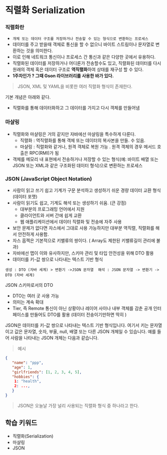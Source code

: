 # 직렬화 Serialization

### 직렬화란
- `개체 또는 데이터 구조를 저장하거나 전송할 수 있는 형식으로 변환하는 프로세스`
- 데이터를 주고 받을때 객체로 통신을 할 수 없으니 바이트 스트림이나 문자열로 변환하는 것을 의미한다.
- 이로 인해 네트워크 통신이나 프로세스 간 통신과 같은 다양한 곳에서 유용하다.
- 직렬화된 데이터를 저장하거나 어디론가 전송할수도 있고, 직렬화된 데이터를 다시 원래의 객체 혹은 데이터 구조로 **역직렬화**하여 상태를 재구성 할 수 있다.
- **1주차인가 ? 그때 Gson 라이브러리를 사용한 바가 있다.**
> JSON, XML 및 YAML을 비롯한 여러 직렬화 형식이 존재한다. 

기본 개념은 아래와 같다.
- 직렬화를 통해 데이터화하고 그 데이터를 가지고 다시 객체를 만들어냄

### 마샬링
- 직렬화와 마샬링은 거의 같지만 자바에선 마샬링을 특수하게 다룬다.
  - 직렬화 : 역직렬화를 통해 객체 또는 데이터의 복사본을 만들. 수 있음. 
  - 마샬링 : 직렬화와 같거나, 원격 객체로 복원 가능 . 원격 객체의 경우 메서드 호출은 RPC(RMI)가 됨
- 객체를 메모리 내 표현에서 전송하거나 저장할 수 있는 형식(예: 바이트 배열 또는 JSON 또는 XML과 같은 구조화된 데이터 형식)으로 변환하는 프로세스



### JSON (JavaScript Object Notation)
- 사람이 읽고 쓰기 쉽고 기계가 구문 분석하고 생성하기 쉬운 경량 데이터 교환 형식 (데이터 포맷)
- 사람이 읽기도 쉽고, 기계도 해석 또는 생성하기 쉬움. (큰 강점)
  - 대부분의 프로그래밍 언어에서 지원 
  - 클라이언트와 서버 간에 쉽게 교환 
  - 웹 애플리케이션에서 데이터 직렬화 및 전송에 자주 사용
- 보안 문제가 없다면 자스에서 그대로 사용 가능하지만 대부분 역직렬, 직렬화를 해서 안전하게 사용함. 
- 자스 옵젝은 기본적으로 키밸류의 쌍이다. ( Array도 제한된 키밸류길이 관리에 불과)
- 자바에선 맵이 이와 유사하지만, 스키마 관리 및 타입 안전성을 위해 DTO 활용
- 데이터를 키-값 쌍으로 나타내는 텍스트 기반 형식

`
생성 : DTO (자바 세계) > 변환기 ->JSON 문자열 
해석 : JSON 문자열 -> 변환기 -> DTO (자바 세계)
`

JSON 스키마로서의 DTO 
- DTO는 여러 곳 사용 가능
- 의미는 계속 확대
- Tier, 즉 Remote 통신이 아닌 상황이나 레이어 사이나 내부 객체를 감춘 공개 인터페이스를 만들어도 DTO를 활용 (데이터 전송이기만하면 딱히 )

JSON은 데이터를 키-값 쌍으로 나타내는 텍스트 기반 형식입니다. 여기서 키는 문자열이고 값은 문자열, 숫자, 부울, null, 배열 또는 다른 JSON 개체일 수 있습니다. 예를 들어 사람을 나타내는 JSON 개체는 다음과 같습니다.

> 예시
```json
{
   "name": "ppp",
   "age": 1,
   "girlfriends": [1, 2, 3, 4, 5],
   "hobbies": {
    1: "health",
    2: ...,
   }
}
```
   
> JSON은 오늘날 가장 널리 사용되는 직렬화 형식 중 하나라고 한다.


## 학습 키워드
* 직렬화(Serialization)
* 마샬링
* JSON


